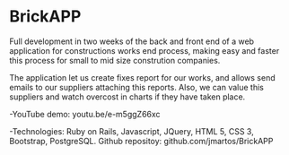 # BrickAPP

Full development in two weeks of the back and front end of a web application for constructions works end process, making easy and faster this process for small to mid size constrution companies.

The application let us create fixes report for our works, and allows send emails to our suppliers attaching this reports. Also, we can value this suppliers and watch overcost in charts if they have taken place.

-YouTube demo: youtu.be/e-m5ggZ66xc

-Technologies: Ruby on Rails, Javascript, JQuery, HTML 5, CSS 3, Bootstrap, PostgreSQL. Github repositoy: github.com/jmartos/BrickAPP
